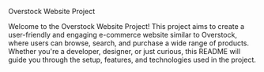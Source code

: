 Overstock Website Project

Welcome to the Overstock Website Project! This project aims to create a user-friendly and engaging e-commerce website similar to Overstock, where users can browse, search, and purchase a wide range of products. Whether you're a developer, designer, or just curious, this README will guide you through the setup, features, and technologies used in the project.
